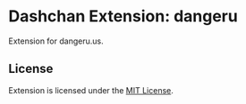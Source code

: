# Dashchan Extension: dangeru

Extension for dangeru.us.

## License

Extension is licensed under the [MIT License](LICENSE).
